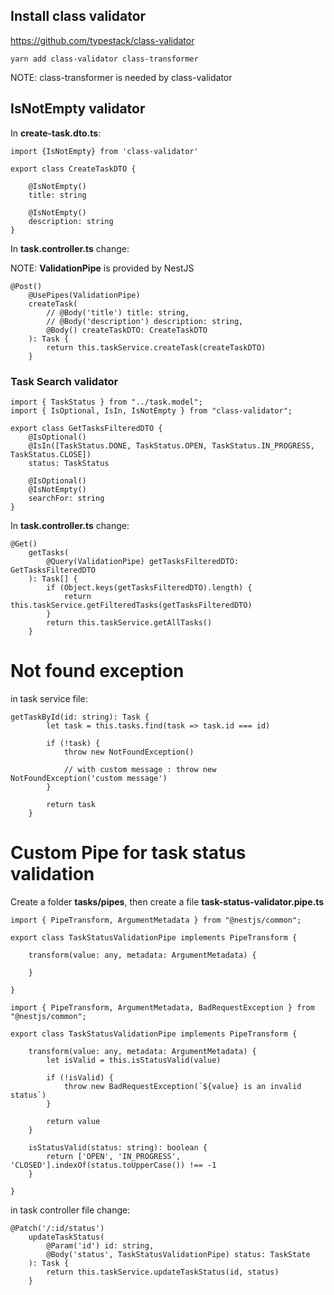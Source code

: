 
## Install class validator

https://github.com/typestack/class-validator

```
yarn add class-validator class-transformer
```

NOTE: class-transformer is needed by class-validator

## IsNotEmpty validator 

In **create-task.dto.ts**:

```
import {IsNotEmpty} from 'class-validator'

export class CreateTaskDTO {

    @IsNotEmpty()
    title: string

    @IsNotEmpty()
    description: string
}
```

In **task.controller.ts** change:

NOTE: **ValidationPipe** is provided by NestJS 

```
@Post()
    @UsePipes(ValidationPipe)
    createTask(
        // @Body('title') title: string,
        // @Body('description') description: string,
        @Body() createTaskDTO: CreateTaskDTO
    ): Task {
        return this.taskService.createTask(createTaskDTO)
    }
```

### Task Search validator

```
import { TaskStatus } from "../task.model";
import { IsOptional, IsIn, IsNotEmpty } from "class-validator";

export class GetTasksFilteredDTO {
    @IsOptional()
    @IsIn([TaskStatus.DONE, TaskStatus.OPEN, TaskStatus.IN_PROGRESS, TaskStatus.CLOSE])
    status: TaskStatus

    @IsOptional()
    @IsNotEmpty()
    searchFor: string
}
```

In **task.controller.ts** change:

```
@Get()
    getTasks(
        @Query(ValidationPipe) getTasksFilteredDTO: GetTasksFilteredDTO
    ): Task[] {
        if (Object.keys(getTasksFilteredDTO).length) {
            return this.taskService.getFilteredTasks(getTasksFilteredDTO) 
        } 
        return this.taskService.getAllTasks()
    }
```


# Not found exception

in task service file:

```
getTaskById(id: string): Task {
        let task = this.tasks.find(task => task.id === id)

        if (!task) {
            throw new NotFoundException()

            // with custom message : throw new NotFoundException('custom message')
        }

        return task
    }
```

# Custom Pipe for task status validation

Create a folder **tasks/pipes**, then create a file **task-status-validator.pipe.ts**

```
import { PipeTransform, ArgumentMetadata } from "@nestjs/common";

export class TaskStatusValidationPipe implements PipeTransform {

    transform(value: any, metadata: ArgumentMetadata) {
        
    }

}
```

```
import { PipeTransform, ArgumentMetadata, BadRequestException } from "@nestjs/common";

export class TaskStatusValidationPipe implements PipeTransform {

    transform(value: any, metadata: ArgumentMetadata) {
        let isValid = this.isStatusValid(value)

        if (!isValid) {
            throw new BadRequestException(`${value} is an invalid status`)
        }

        return value
    }

    isStatusValid(status: string): boolean {
        return ['OPEN', 'IN_PROGRESS', 'CLOSED'].indexOf(status.toUpperCase()) !== -1
    }

}
```

in task controller file change:

```
@Patch('/:id/status')
    updateTaskStatus(
        @Param('id') id: string,
        @Body('status', TaskStatusValidationPipe) status: TaskState
    ): Task {
        return this.taskService.updateTaskStatus(id, status)
    }
```